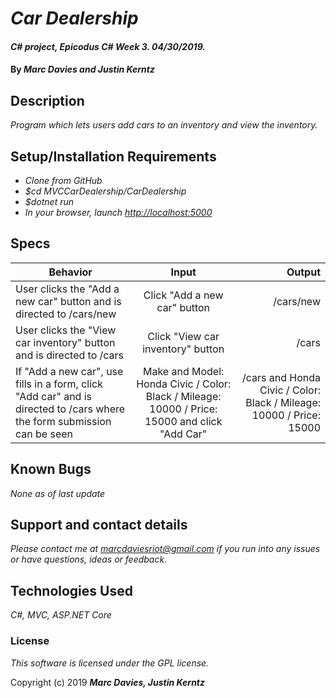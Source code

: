 # _Car Dealership_

#### _C# project, Epicodus C# Week 3. 04/30/2019._

#### By _**Marc Davies and Justin Kerntz**_

## Description

_Program which lets users add cars to an inventory and view the inventory._

## Setup/Installation Requirements

* _Clone from GitHub_
* _$cd MVCCarDealership/CarDealership_
* _$dotnet run_
* _In your browser, launch [http://localhost:5000](http://localhost:5000)_

## Specs

| Behavior | Input | Output |
| ------------- |:-------------:| -----:|
| User clicks the "Add a new car" button and is directed to /cars/new | Click "Add a new car" button | /cars/new |
| User clicks the "View car inventory" button and is directed to /cars | Click "View car inventory" button | /cars |
| If "Add a new car", use fills in a form, click "Add car" and is directed to /cars where the form submission can be seen | Make and Model: Honda Civic / Color: Black / Mileage: 10000 / Price: 15000 and click "Add Car" | /cars and Honda Civic / Color: Black / Mileage: 10000 / Price: 15000 |

## Known Bugs

_None as of last update_

## Support and contact details

_Please contact me at marcdaviesriot@gmail.com if you run into any issues or have questions, ideas or feedback._

## Technologies Used

_C#, MVC, ASP.NET Core_

### License

*This software is licensed under the GPL license.*

Copyright (c) 2019 **_Marc Davies, Justin Kerntz_**
